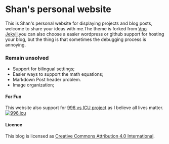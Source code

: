 # Shan's personal website

This is Shan's personal website for displaying projects and blog posts, welcome to share your ideas with me.The theme is forked from [Vno Jekyll](https://github.com/onevcat/vno-jekyll),you can also choose a easier wordpress or github support for hosting your blog, but the thing is that sometimes the debugging process is annoying.

### Remain unsolved 
- Support for bilingual settings; 
- Easier ways to support the math equations; 
- Markdown Post header problem.
- Image organization; 

#### For Fun

This website also support for [996 vs ICU project](https://github.com/996icu/996.ICU/tree/master/blacklist) as I believe all lives matter.
<a href="https://996.icu"><img src="https://img.shields.io/badge/link-996.icu-red.svg" alt="996.icu"></a>


#### Licence

This blog is licensed as [Creative Commons Attribution 4.0 International](http://creativecommons.org/licenses/by/4.0/).
